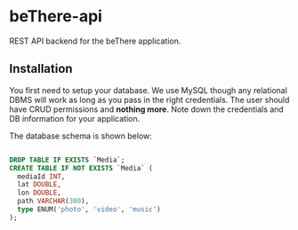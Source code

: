 beThere-api
===========

REST API backend for the beThere application.

Installation
------------

You first need to setup your database. We use MySQL though any relational DBMS will work as long as you pass in the right credentials. The user should have CRUD permissions and **nothing more**. Note down the credentials and DB information for your application.

The database schema is shown below:

```sql

DROP TABLE IF EXISTS `Media`;
CREATE TABLE IF NOT EXISTS `Media` (
  mediaId INT,
  lat DOUBLE,
  lon DOUBLE,
  path VARCHAR(300),
  type ENUM('photo', 'video', 'music')
);

```
